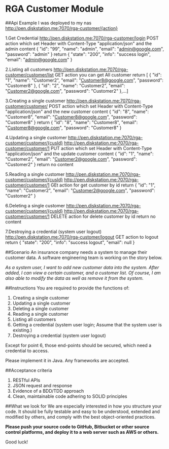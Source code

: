 RGA Customer Module
===================
##Api Example
I was deployed to my nas 
http://pen.diskstation.me:7070/rga-customer/{action}

1.Get Credential
http://pen.diskstation.me:7070/rga-customer/login
POST action which set Header with  Content-Type "application/json" and the admin content
{ "id": "99", "name": "admin", "email": "admin@google.com", "password": "admin" }
return 
{ "state": "200", "info": "success login", "email": "admin@google.com" }

2.Listing all customers
http://pen.diskstation.me:7070/rga-customer/customer/list
GET action you can get All customer
return
[ { "id": "1", "name": "Customer2", "email": "Customer8@google.com", "password": "Customer8" }, { "id": "2", "name": "Customer2", "email": "Customer2@google.com", "password": "Customer2" },...]

3.Creating a single customer
http://pen.diskstation.me:7070/rga-customer/customer/
POST action which set Header with  Content-Type "application/json" and the new customer content
{ "id": "8", "name": "Customer8", "email": "Customer8@google.com", "password": "Customer8" }
return
{ "id": "8", "name": "Customer8", "email": "Customer8@google.com", "password": "Customer8" }

4.Updating a single customer
http://pen.diskstation.me:7070/rga-customer/customer/{cusId} 
http://pen.diskstation.me:7070/rga-customer/customer/1 
PUT action which set Header with  Content-Type "application/json" and the update customer content
{ "id": "1", "name": "Customer2", "email": "Customer2@google.com", "password": "Customer2" }
return no content

5.Reading a single customer
http://pen.diskstation.me:7070/rga-customer/customer/{cusId}
http://pen.diskstation.me:7070/rga-customer/customer/1
GEt action for get customer by id
return 
{ "id": "1", "name": "Customer2", "email": "Customer2@google.com", "password": "Customer2" }

6.Deleting a single customer
http://pen.diskstation.me:7070/rga-customer/customer/{cusId}
http://pen.diskstation.me:7070/rga-customer/customer/1
DELETE action for delete customer by id
return no content

7.Destroying a credential (system user logout)
http://pen.diskstation.me:7070/rga-customer/logout
GET action to logout
return
{ "state": "200", "info": "success logout", "email": null }

##Scenario
An insurance company needs a system to manage their customer data.  A software engineering team is working on the story below.

*As a system user, I want to add new customer data into the system. After added, I can view a certain customer, and a customer list. Of course, I am also able to modify the data as well as remove it from the system.* 


##Instructions
You are required to provide the functions of:

1. Creating a single customer
2. Updating a single customer
3. Deleting a single customer
4. Reading a single customer
5. Listing all customers
6. Getting a credential (system user login; Assume that the system user is existing.)
7. Destroying a credential (system user logout)

Except for point 6, those end-points should be secured, which need a credential to access.

Please implement it in Java. Any frameworks are accepted.

##Acceptance criteria
1. RESTful APIs
2. JSON request and response
3. Evidence of a BDD/TDD approach
4. Clean, maintainable code adhering to SOLID principles

##What we look for
We are especially interested in how you structure your code. It should be fully testable and easy to be understood, extended and modified by others, and comply with the best object-oriented practices.

**Please push your source code to GitHub, Bitbucket or other source control platforms, and deploy it to a web server such as AWS or others.**

Good luck!
